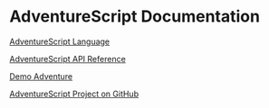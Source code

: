 # AdventureScript Documentation

[AdventureScript Language](AdventureScript-Language.md)

[AdventureScript API Reference](ApiRef/index.html)

[Demo Adventure](Demo.md)

[AdventureScript Project on GitHub](https://github.com/NiklasBorson/AdventureScript)
